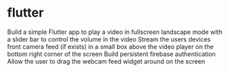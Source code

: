 # flutter
Build a simple Flutter app to play a video in fullscreen landscape mode with a slider bar to control the volume in the video
Stream the users devices front camera feed (if exists) in a small box above the video player on the bottom right corner of the screen
Build persistent firebase authentication
Allow the user to drag the webcam feed widget around on the screen
